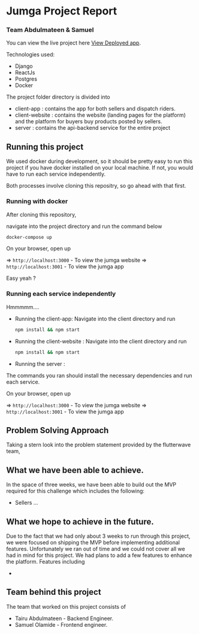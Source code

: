 # Jumga Project Report

### Team Abdulmateen & Samuel

You can view the live project here [View Deployed app](https://google.com/).

Technologies used:

- Django
- ReactJs
- Postgres
- Docker

The project folder directory is divided into

- client-app : contains the app for both sellers and dispatch riders.
- client-website : contains the website (landing pages for the platform) and the platform for buyers buy products posted by sellers.
- server : contains the api-backend service for the entire project

## Running this project

We used docker during development, so it should be pretty easy to run this project if you have docker installed on your local machine. If not, you would have to run each service independently.

Both processes involve cloning this repositry, so go ahead with that first.

### Running with docker

After cloning this repository,

navigate into the project directory and run the command below

```bash
docker-compose up
```

On your browser, open up

=> `http://localhost:3000` - To view the jumga website
=> `http://localhost:3001` - To view the jumga app

Easy yeah ?

### Running each service independently

Hmmmmm....

- Running the client-app: Navigate into the client directory and run
  ```bash
  npm install && npm start
  ```
- Running the client-website : Navigate into the client directory and run

  ```bash
  npm install && npm start
  ```

- Running the server :

The commands you ran should install the necessary dependencies and run each service.

On your browser, open up

=> `http://localhost:3000` - To view the jumga website
=> `http://localhost:3001` - To view the jumga app

## Problem Solving Approach

Taking a stern look into the problem statement provided by the flutterwave team,

## What we have been able to achieve.

In the space of three weeks, we have been able to build out the MVP required for
this challenge which includes the following:

- Sellers ...
<!-- What the mvp covers -->

## What we hope to achieve in the future.

Due to the fact that we had only about 3 weeks to run through this project, we were focused on shipping the MVP before implementing additional features. Unfortunately we ran out of time and we could not cover all we had in mind for this project. We had plans to add a few features to enhance the platform. Features including

-

## Team behind this project

The team that worked on this project consists of

- Tairu Abdulmateen - Backend Engineer.
- Samuel Olamide - Frontend engineer.
